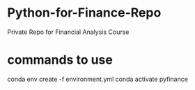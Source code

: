 # Python-for-Finance-Repo
Private Repo for Financial Analysis Course

# commands to use
conda env create -f environment.yml
conda activate pyfinance

